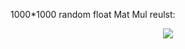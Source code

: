 1000*1000 random float Mat Mul reulst:   
<p align="center">
<img src="https://user-images.githubusercontent.com/43038815/141946046-6a1b7e1b-d2c0-4030-ae71-c35747deb3d5.png">
  </p>
